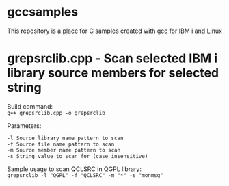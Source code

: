 # gccsamples
This repository is a place for C samples created with gcc for IBM i and Linux

# grepsrclib.cpp - Scan selected IBM i library source members for selected string
Build command:    
```g++ grepsrclib.cpp -o grepsrclib```

Parameters:   
```
-l Source library name pattern to scan
-f Source file name pattern to scan
-m Source member name pattern to scan
-s String value to scan for (case insensitive)
```
Sample usage to scan QCLSRC in QGPL library:   
```grepsrclib -l "QGPL" -f "QCLSRC" -m "*" -s "monmsg"```
